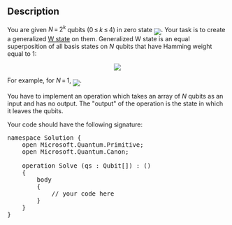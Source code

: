 ## Description

<div><p>You are given <span class="tex-span"><i>N</i> = 2<sup class="upper-index"><i>k</i></sup></span> qubits (<span class="tex-span">0 ≤ <i>k</i> ≤ 4</span>) in zero state <img align="middle" class="tex-formula" src="file://G6NjBplN.png" style="max-width: 100.0%;max-height: 100.0%;">. Your task is to create a generalized <a href="https://en.wikipedia.org/wiki/W_state">W state</a> on them. Generalized W state is an equal superposition of all basis states on <span class="tex-span"><i>N</i></span> qubits that have Hamming weight equal to 1:</p><center class="tex-equation"><img align="middle" class="tex-formula" src="file://7SHMMBOi.png" style="max-width: 100.0%;max-height: 100.0%;"></center><p>For example, for <span class="tex-span"><i>N</i> = 1</span>, <img align="middle" class="tex-formula" src="file://VU96xqsu.png" style="max-width: 100.0%;max-height: 100.0%;">.</p><p>You have to implement an operation which takes an array of <span class="tex-span"><i>N</i></span> qubits as an input and has no output. The "output" of the operation is the state in which it leaves the qubits.</p><p>Your code should have the following signature:</p><pre class="verbatim">namespace Solution {<br>    open Microsoft.Quantum.Primitive;<br>    open Microsoft.Quantum.Canon;<br><br>    operation Solve (qs : Qubit[]) : ()<br>    {<br>        body<br>        {<br>            // your code here<br>        }<br>    }<br>}</pre></div>
